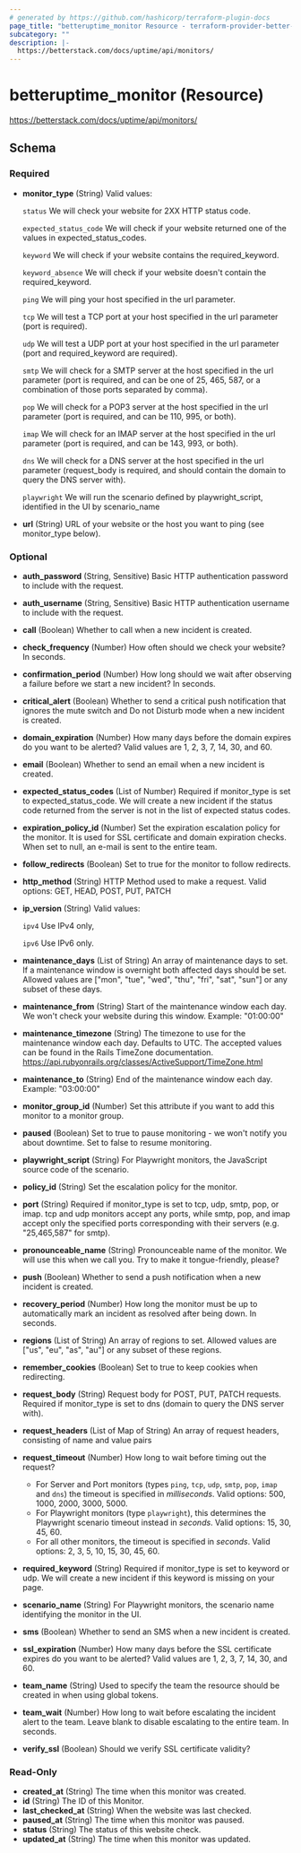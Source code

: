 ```yaml
---
# generated by https://github.com/hashicorp/terraform-plugin-docs
page_title: "betteruptime_monitor Resource - terraform-provider-better-uptime"
subcategory: ""
description: |-
  https://betterstack.com/docs/uptime/api/monitors/
---
```


# betteruptime_monitor (Resource)

https://betterstack.com/docs/uptime/api/monitors/



<!-- schema generated by tfplugindocs -->
## Schema

### Required

- **monitor_type** (String) Valid values:

    `status` We will check your website for 2XX HTTP status code.

	`expected_status_code` We will check if your website returned one of the values in expected_status_codes.

    `keyword` We will check if your website contains the required_keyword.

    `keyword_absence` We will check if your website doesn't contain the required_keyword.

    `ping` We will ping your host specified in the url parameter.

    `tcp` We will test a TCP port at your host specified in the url parameter
(port is required).

    `udp` We will test a UDP port at your host specified in the url parameter
(port and required_keyword are required).

    `smtp` We will check for a SMTP server at the host specified in the url parameter
(port is required, and can be one of 25, 465, 587, or a combination of those ports separated by comma).

    `pop` We will check for a POP3 server at the host specified in the url parameter
(port is required, and can be 110, 995, or both).

    `imap` We will check for an IMAP server at the host specified in the url parameter
(port is required, and can be 143, 993, or both).

    `dns` We will check for a DNS server at the host specified in the url parameter
(request_body is required, and should contain the domain to query the DNS server with).

    `playwright` We will run the scenario defined by playwright_script, identified in the UI by scenario_name
- **url** (String) URL of your website or the host you want to ping (see monitor_type below).

### Optional

- **auth_password** (String, Sensitive) Basic HTTP authentication password to include with the request.
- **auth_username** (String, Sensitive) Basic HTTP authentication username to include with the request.
- **call** (Boolean) Whether to call when a new incident is created.
- **check_frequency** (Number) How often should we check your website? In seconds.
- **confirmation_period** (Number) How long should we wait after observing a failure before we start a new incident? In seconds.
- **critical_alert** (Boolean) Whether to send a critical push notification that ignores the mute switch and Do not Disturb mode when a new incident is created.
- **domain_expiration** (Number) How many days before the domain expires do you want to be alerted? Valid values are 1, 2, 3, 7, 14, 30, and 60.
- **email** (Boolean) Whether to send an email when a new incident is created.
- **expected_status_codes** (List of Number) Required if monitor_type is set to expected_status_code. We will create a new incident if the status code returned from the server is not in the list of expected status codes.
- **expiration_policy_id** (Number) Set the expiration escalation policy for the monitor. It is used for SSL certificate and domain expiration checks. When set to null, an e-mail is sent to the entire team.
- **follow_redirects** (Boolean) Set to true for the monitor to follow redirects.
- **http_method** (String) HTTP Method used to make a request. Valid options: GET, HEAD, POST, PUT, PATCH
- **ip_version** (String) Valid values:

    `ipv4` Use IPv4 only,

    `ipv6` Use IPv6 only.
- **maintenance_days** (List of String) An array of maintenance days to set. If a maintenance window is overnight both affected days should be set. Allowed values are ["mon", "tue", "wed", "thu", "fri", "sat", "sun"] or any subset of these days.
- **maintenance_from** (String) Start of the maintenance window each day. We won't check your website during this window. Example: "01:00:00"
- **maintenance_timezone** (String) The timezone to use for the maintenance window each day. Defaults to UTC. The accepted values can be found in the Rails TimeZone documentation. https://api.rubyonrails.org/classes/ActiveSupport/TimeZone.html
- **maintenance_to** (String) End of the maintenance window each day. Example: "03:00:00"
- **monitor_group_id** (Number) Set this attribute if you want to add this monitor to a monitor group.
- **paused** (Boolean) Set to true to pause monitoring - we won't notify you about downtime. Set to false to resume monitoring.
- **playwright_script** (String) For Playwright monitors, the JavaScript source code of the scenario.
- **policy_id** (String) Set the escalation policy for the monitor.
- **port** (String) Required if monitor_type is set to tcp, udp, smtp, pop, or imap. tcp and udp monitors accept any ports, while smtp, pop, and imap accept only the specified ports corresponding with their servers (e.g. "25,465,587" for smtp).
- **pronounceable_name** (String) Pronounceable name of the monitor. We will use this when we call you. Try to make it tongue-friendly, please?
- **push** (Boolean) Whether to send a push notification when a new incident is created.
- **recovery_period** (Number) How long the monitor must be up to automatically mark an incident as resolved after being down. In seconds.
- **regions** (List of String) An array of regions to set. Allowed values are ["us", "eu", "as", "au"] or any subset of these regions.
- **remember_cookies** (Boolean) Set to true to keep cookies when redirecting.
- **request_body** (String) Request body for POST, PUT, PATCH requests. Required if monitor_type is set to dns (domain to query the DNS server with).
- **request_headers** (List of Map of String) An array of request headers, consisting of name and value pairs
- **request_timeout** (Number) How long to wait before timing out the request?
  - For Server and Port monitors (types `ping`, `tcp`, `udp`, `smtp`, `pop`, `imap` and `dns`) the timeout is specified in *milliseconds*. Valid options: 500, 1000, 2000, 3000, 5000.
  - For Playwright monitors (type `playwright`), this determines the Playwright scenario timeout instead in *seconds*. Valid options: 15, 30, 45, 60.
  - For all other monitors, the timeout is specified in *seconds*. Valid options: 2, 3, 5, 10, 15, 30, 45, 60.
- **required_keyword** (String) Required if monitor_type is set to keyword  or udp. We will create a new incident if this keyword is missing on your page.
- **scenario_name** (String) For Playwright monitors, the scenario name identifying the monitor in the UI.
- **sms** (Boolean) Whether to send an SMS when a new incident is created.
- **ssl_expiration** (Number) How many days before the SSL certificate expires do you want to be alerted? Valid values are 1, 2, 3, 7, 14, 30, and 60.
- **team_name** (String) Used to specify the team the resource should be created in when using global tokens.
- **team_wait** (Number) How long to wait before escalating the incident alert to the team. Leave blank to disable escalating to the entire team. In seconds.
- **verify_ssl** (Boolean) Should we verify SSL certificate validity?

### Read-Only

- **created_at** (String) The time when this monitor was created.
- **id** (String) The ID of this Monitor.
- **last_checked_at** (String) When the website was last checked.
- **paused_at** (String) The time when this monitor was paused.
- **status** (String) The status of this website check.
- **updated_at** (String) The time when this monitor was updated.


